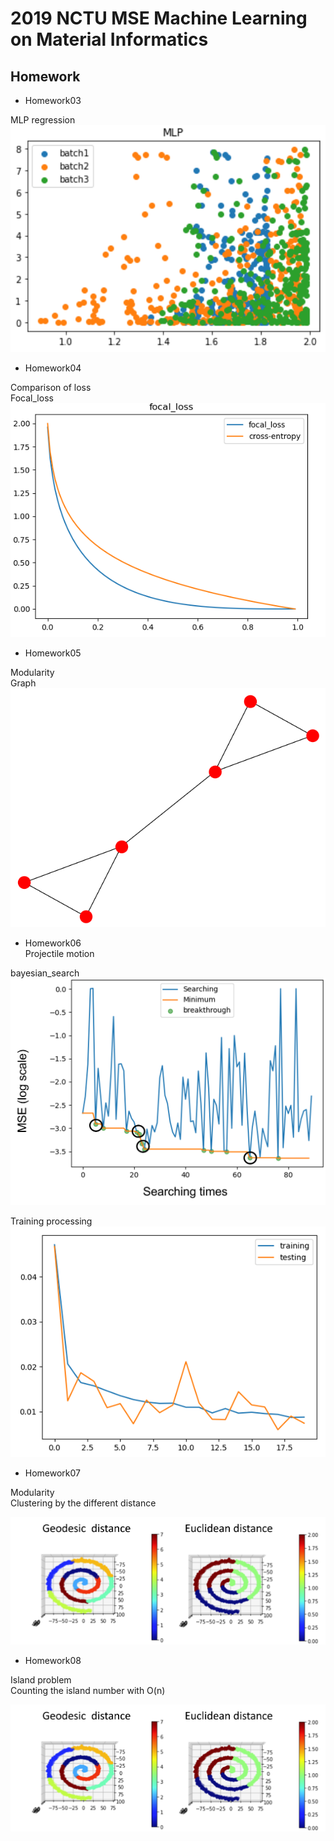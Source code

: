 # 2019 NCTU MSE Machine Learning on Material Informatics

## Homework
* Homework03  

MLP regression  
![MLP](https://github.com/acctouhou/Machine-Learning-on-Material-Informatics/blob/master/HW/HW3/scatter.PNG)  

* Homework04  

Comparison of loss  
Focal_loss  
![focal_loss](https://github.com/acctouhou/Machine-Learning-on-Material-Informatics/blob/master/HW/HW4/hw4.PNG)  

* Homework05  

Modularity  
Graph  
![graph](https://github.com/acctouhou/Machine-Learning-on-Material-Informatics/blob/master/HW/HW5/graph.PNG)  

* Homework06  
Projectile motion  

bayesian_search  
![graph](https://github.com/acctouhou/Machine-Learning-on-Material-Informatics/blob/master/HW/HW6/bay.png)  

Training processing   
![loss](https://github.com/acctouhou/Machine-Learning-on-Material-Informatics/blob/master/HW/HW6/training.png)  

* Homework07  

Modularity  
Clustering by the different distance   
  
![Clustering](https://github.com/acctouhou/Machine-Learning-on-Material-Informatics/blob/master/HW/HW7/compare.png)    
   
   
   
* Homework08  

Island problem  
Counting the island number with O(n) 
  
![island](https://github.com/acctouhou/Machine-Learning-on-Material-Informatics/blob/master/HW/HW7/compare.png)    